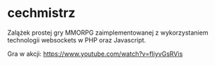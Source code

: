 # cechmistrz

Zalążek prostej gry MMORPG zaimplementowanej z wykorzystaniem technologii websockets w PHP oraz Javascript.

Gra w akcji: https://www.youtube.com/watch?v=fIiyvGsRVis

